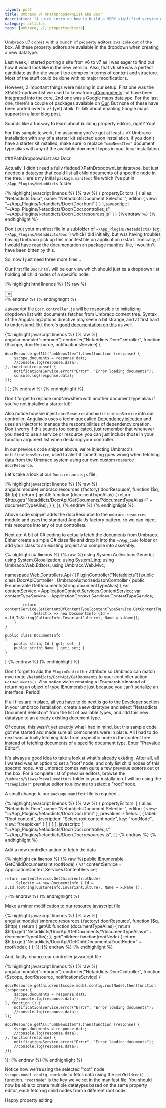 ```yaml
---
layout: post
title: Umbraco v7 XPathDropdownList aka Docr
description: "A quick intro on how to build a VERY simplified version of the XPathDropdownList"
category: articles
tags: [umbraco, v7, propertyeditors]
---
```


[Umbraco v7](http://our.umbraco.org/contribute/releases/701) comes with a bunch of property editors available out of the box. All these property editors are available in the dropdown when creating a new datatype. 

Last week, I started porting a site from v6 to v7 as I was eager to find out how it would look like in the new version. Also, that v6 site was a perfect candidate as the site wasn't too complex in terms of content and structure. Most of the stuff could be done with no major modifications.

However, 2 important things were missing in our setup. First one was the XPathDropdownList we used to know from [uComponents](http://ucomponents.org) but have been integrated into the core, 2nd one was a Google maps datatype. For the last one, there's a couple of packages available on [Our](http://our.umbraco.org). But none of these have been ported over to v7 (yet) afaik. I'll talk about enabling Google maps support in a later blog post.

Sounds like a fun way to learn about building property editors, right? Yup!

For this sample to work, I'm assuming you've got at least a v7 Umbraco installation with any of a starter kit selected upon installation. If you don't have a starter kit installed, make sure to replace <code>"umbNewsItem"</code> document type alias with any of the available document types in your local installation.

##XPathDropdownList aka Docr

Actually, I didn't need a fully fledged XPathDropdownList datatype, but just needed a datatype that could list all child documents of a specific node in the tree. Here's my initial <code>package.manifest</code> file which I've put in <code>~/App_Plugins/Netaddicts</code> folder

{% highlight javascript linenos %}
{% raw %}
{
	propertyEditors:
	[ 
		{
			alias: "Netaddicts.Docr",
			name: "Netaddicts Document Selection",
			editor:
			{
				view: "~/App_Plugins/Netaddicts/Docr/Docr.html"
			}
		}
	],
	javascript:
	[
		"~/App_Plugins/Netaddicts/Docr/Docr.controller.js",
		"~/App_Plugins/Netaddicts/Docr/Docr.resources.js"
	]
}
{% endraw %}
{% endhighlight %}

Don't put your manifest file in a subfolder of <code>~/App_Plugins/Netaddicts/</code> (eg. <code>~/App_Plugins/Netaddicts/Docr</code>) which I did initially, but was having troubles having Umbraco pick up this manifest file on application restart. Ironically, if I would have read the documentation on [package manifest file](http://umbraco.github.io/Belle/#/tutorials/manifest), I wouldn't have been bitten by this.

So, now I just need three more files...

Our first file <code>Docr.html</code> will be our view which should just be a dropdown list holding all child nodes of a specific node.

{% highlight html linenos %}
{% raw %}
<div ng-controller="Netaddicts.DocrController">
    <select 
    	name="DocrDropdownList" 
    	class="umb-editor umb-dropdown" 
    	ng-model="model.value" 
    	ng-options="d.Id as d.Name for d in documents" />
</div>
{% endraw %}
{% endhighlight %}

Javascript file <code>Docr.controller.js</code> will be responsible to initializing dropdown list with documents fetched from Umbraco content tree. Syntax of the Angular ngOptions directive may seem a bit strange, and at first hard to understand. But there's [good documentation on this](http://docs.angularjs.org/api/ng.directive:select) as well.

{% highlight javascript linenos %}
{% raw %}
angular.module("umbraco").controller("Netaddicts.DocrController", function ($scope, docrResource, notificationsService) {
	
	docrResource.getAll("umbNewsItem").then(function (response) {
		$scope.documents = response.data;
		//console.log(response.data);
	}, function(response) {
		notificationsService.error("Error", "Error loading documents");
		console.log(response.data);
	});
 }
);
{% endraw %}
{% endhighlight %}

Don't forget to replace umbNewsItem with another document type alias if you've not installed a starter kit!!

Also notice how we inject <code>docrResource</code> and <code>notificationService</code> into our controller. AngularJs uses a technique called [Dependency Injection](http://docs.angularjs.org/guide/di) and uses an [injector](http://docs.angularjs.org/api/angular.injector) to manage the responsibilities of dependency creation.
Don't worry if this sounds too complicated, just remember that whenever you need to use a service or resource, you can just include those in your function argument list when declaring your controller.

In our previous code snippet above, we're injecting Umbraco's <code>notificationsService</code>, used to alert if something goes wrong when fetching data from the Umbraco system using our own custom resource <code>docrResource</code>.

Let's take a look at our <code>Docr.resource.js</code> file.

{% highlight javascript linenos %}
{% raw %}
angular.module('umbraco.resources').factory('docrResource', function ($q, $http) {
	return {
		getAll: function (documentTypeAlias) {
			return $http.get("Netaddicts/DocrApi/GetDocuments/?documentTypeAlias=" + documentTypeAlias);
		}
	};
});
{% endraw %}
{% endhighlight %}

Above code snippet adds the docrResource to the <code>umbraco.resources</code> module and uses the standard AngularJs factory pattern, so we can inject this resource into any of our controllers.

Next up: A bit of C# coding to actually fetch the documents from Umbraco. Either create a simple C# class file and drop it into the <code>~/App_Code</code> folder or add your class to an existing project and compile into assembly.

{% highlight c# linenos %}
{% raw %}
using System.Collections.Generic;
using System.Globalization;
using System.Linq;
using Umbraco.Web.Editors;
using Umbraco.Web.Mvc;

namespace Web.Controllers.Api
{
    [PluginController("Netaddicts")]
    public class DocrApiController : UmbracoAuthorizedJsonController
    {
        public IEnumerable<DocumentInfo> GetDocuments(string documentTypeAlias)
        {
            var contentService = ApplicationContext.Services.ContentService;
            var contentTypeService = ApplicationContext.Services.ContentTypeService;

            return contentService.GetContentOfContentType(contentTypeService.GetContentType(documentTypeAlias).Id)
                .Select(x => new DocumentInfo {Id = x.Id.ToString(CultureInfo.InvariantCulture), Name = x.Name});
        }
    }

    public class DocumentInfo
    {
        public string Id { get; set; }
        public string Name { get; set; }
    }
}
{% endraw %}
{% endhighlight %}

Don't forget to add the <code>PluginController</code> attribute so Umbraco can match mvc route <code>/Netaddicts/DocrApi/GetDocuments</code> to your controller action <code>GetDocuments()</code>.
Also notice we're returning a IEnumerable<DocumentInfo> instead of returning an object of type IEnumerable<IContent> just because you can't serialize an interface! Period!

If all files are in place, all you have to do next is go to the Developer section in your umbraco installation, create a new datatype and select "Netaddicts Document Selection" from the list of available types, and add this new datatype to an already existing document type.

Of course, this wasn't yet exactly what I had in mind, but this sample code got me started and made sure all components were in place. All I had to do next was actually fetching data from a specific node in the content tree instead of fetching documents of a specific document type. Enter "Prevalue Editor".

It's always a good idea to take a look at what's already existing. After all, all I wanted was an option to set a "root" node, and only list child nodes of this specific node. And Umbraco comes with quite a few prevalue editors out of the box. For a complete list of prevalue editors, browse the <code>/Umbraco/Views/Prevalueeditors</code> folder in your installation. I will be using the <code>"treepicker"</code> prevalue editor to allow me to select a "root" node.

A small change to our <code>package.manifest</code> file is required...

{% highlight javascript linenos %}
{% raw %}
{
	propertyEditors:
	[
		{
			alias: "Netaddicts.Docr",
			name: "Netaddicts Document Selection",
			editor:
			{
				view: "~/App_Plugins/Netaddicts/Docr/Docr.html"
			},
			prevalues: 
			{
				fields: 
				[
					{
						label: "Root content",
						description: "Select root content node",
						key: "rootNode",
						view: "treepicker"
					}
				]
			}
		} 
	],
	javascript: 
	[
		"~/App_Plugins/Netaddicts/Docr/Docr.controller.js",
		"~/App_Plugins/Netaddicts/Docr/Docr.resources.js",
	]
}
{% endraw %}
{% endhighlight %}

Add a new controller action to fetch the data

{% highlight c# linenos %}
{% raw %}
public IEnumerable<DocumentInfo> GetChildDocuments(int rootNode)
{
	var contentService = ApplicationContext.Services.ContentService;

	return contentService.GetChildren(rootNode)
		.Select(x => new DocumentInfo { Id = x.Id.ToString(CultureInfo.InvariantCulture), Name = x.Name });
}
{% endraw %}
{% endhighlight %}

Make a minor modification to our resource javascript file

{% highlight javascript linenos %}
{% raw %}
angular.module('umbraco.resources').factory('docrResource', function ($q, $http) {
	return {
		getAll: function (documentTypeAlias) {
			return $http.get("Netaddicts/DocrApi/GetDocuments/?documentTypeAlias=" + documentTypeAlias);
		},
		getChildren: function(rootNode) {
			return $http.get("Netaddicts/DocrApi/GetChildDocuments/?rootNode=" + rootNode);
		}
	};
});
{% endraw %}
{% endhighlight %}

And, lastly, change our controller javascript file

{% highlight javascript linenos %}
{% raw %}
angular.module("umbraco").controller("Netaddicts.DocrController", function ($scope, docrResource, notificationsService) {

	docrResource.getChildren($scope.model.config.rootNode).then(function (response) {
		$scope.documents = response.data;
		//console.log(response.data);
	}, function () {
		notificationsService.error("Error", "Error loading documents");
		//console.log(response.data);
	});

	docrResource.getAll("umbNewsItem").then(function (response) {
		$scope.documents = response.data;
		//console.log(response.data);
	}, function(response) {
		notificationsService.error("Error", "Error loading documents");
		//console.log(response.data);
	});
});
{% endraw %}
{% endhighlight %}

Notice how we're using the selected "root" node <code>$scope.model.config.rootNode</code> to fetch data using the <code>getChildren()</code> function. <code>"rootNode"</code> is the key we've set in the manifest file.
You should now be able to create multiple datatypes based on the same property editor, each fetching child nodes from a different root node.

Happy property editing.
